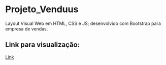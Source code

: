 # Projeto_Venduus
Layout Visual Web em HTML, CSS e JS; desenvolvido com Bootstrap para empresa de vendas.
## Link para visualização:
<a href="https://danmarq.github.io/Projeto_Venduus/" target="_blank">Link</a>
